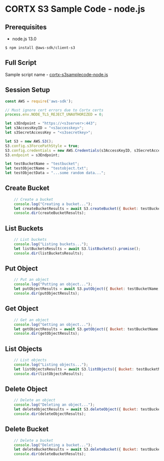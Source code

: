 CORTX S3 Sample Code - node.js
==============================

Prerequisites
---------------------
* node.js 13.0
```
$ npm install @aws-sdk/client-s3
```

Full Script
---------------------
Sample script name - [cortx-s3samplecode-node.js](cortx-s3samplecode-node.js)

Session  Setup
---------------------
```javascript
const AWS = require('aws-sdk');

// Must ignore cert errors due to Cortx certs
process.env.NODE_TLS_REJECT_UNAUTHORIZED = 0;

let s3Endpoint = "https://<s3server>:443";
let s3AccessKeyID = "<s3accesskey>";
let s3SecretAccessKey = "<s3secretkey>";

let S3 = new AWS.S3();
S3.config.s3ForcePathStyle = true;
S3.config.credentials = new AWS.Credentials(s3AccessKeyID, s3SecretAccessKey);
S3.endpoint = s3Endpoint;

let testBucketName = "testbucket";
let testObjectName = "testobject.txt";
let testObjectData = "...some random data...";
```

Create Bucket
---------------------
```javascript
    // Create a bucket
    console.log("Creating a bucket...");
    let createBucketResults = await S3.createBucket({ Bucket: testBucketName }).promise();
    console.dir(createBucketResults);
```

List Buckets
---------------------
```javascript
    // List buckets
    console.log("Listing buckets...");
    let listBucketsResults = await S3.listBuckets().promise();
    console.dir(listBucketsResults);
```

Put Object
---------------------
```javascript
    // Put an object
    console.log("Putting an object...");
    let putObjectResults = await S3.putObject({ Bucket: testBucketName, Key: testObjectName, Body: testObjectData }).promise();
    console.dir(putObjectResults);
```

Get Object
---------------------
```javascript
    // Get an object
    console.log("Getting an object...");
    let getObjectResults = await S3.getObject({ Bucket: testBucketName, Key: testObjectName }).promise();
    console.dir(getObjectResults);
```

List Objects
---------------------
```javascript
    // List objects
    console.log("Listing objects...");
    let listObjectsResults = await S3.listObjects({ Bucket: testBucketName }).promise();
    console.dir(listObjectsResults);
```

Delete Object
---------------------
```javascript
    // Delete an object
    console.log("Deleting an object...");
    let deleteObjectResults = await S3.deleteObject({ Bucket: testBucketName, Key: testObjectName }).promise();
    console.dir(deleteObjectResults);
```

Delete Bucket
---------------------
```javascript
    // Delete a bucket
    console.log("Deleting a bucket...");
    let deleteBucketResults = await S3.deleteBucket({ Bucket: testBucketName }).promise();
    console.dir(deleteBucketResults);
```
